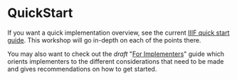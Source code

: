 # QuickStart

If you want a quick implementation overview, see the current [IIIF quick start guide](http://iiif.io/technical-details/). This workshop will go in-depth on each of the points there.

You may also want to check out the _draft_ "[For Implementers]" guide which orients implementers to the different considerations that need to be made and gives recommendations on how to get started.

<!-- #todo:30 remove _draft_ once published to the website -->

[For Implementers]: https://docs.google.com/document/d/1OXxPFrwTDPlx3EfrjEx0Vl5VMy20znfejnvCpmJfmcw/edit
